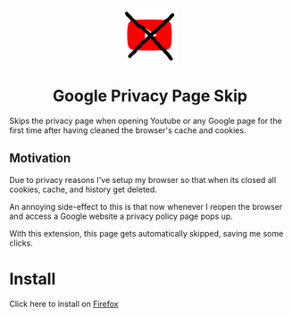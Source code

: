 <p align="center"><img src="./chrome/images/128.png" width="100"></p>

<h1 align="center">Google Privacy Page Skip</h1>

Skips the privacy page when opening Youtube or any Google page for the first time after having cleaned the browser's cache and cookies.

## Motivation

Due to privacy reasons I've setup my browser so that when its closed all cookies, cache, and history get deleted.

An annoying side-effect to this is that now whenever I reopen the browser and access a Google website a privacy policy page pops up.

With this extension, this page gets automatically skipped, saving me some clicks.

# Install

Click here to install on [Firefox](https://addons.mozilla.org/en-US/firefox/addon/gpps/ 'Firefox')
